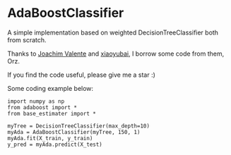 # AdaBoostClassifier
A simple implementation based on weighted DecisionTreeClassifier both from scratch.

Thanks to [Joachim Valente](https://towardsdatascience.com/decision-tree-from-scratch-in-python-46e99dfea775) and [xiaoyubai](https://github.com/xiaoyubai/AdaBoost/blob/master/AdaBoostBinary.py), I borrow some code from them, Orz.

If you find the code useful, please give me a star :)

Some coding example below:

```
import numpy as np
from adaboost import *
from base_estimater import *

myTree = DecisionTreeClassifier(max_depth=10)
myAda = AdaBoostClassifier(myTree, 150, 1)
myAda.fit(X_train, y_train)
y_pred = myAda.predict(X_test)
```

